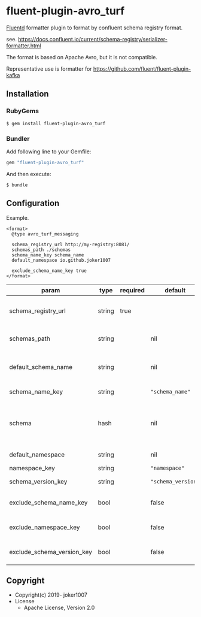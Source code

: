 # fluent-plugin-avro_turf

[Fluentd](https://fluentd.org/) formatter plugin to format by confluent schema registry format.

see. https://docs.confluent.io/current/schema-registry/serializer-formatter.html

The format is based on Apache Avro, but it is not compatible.

Representative use is formatter for https://github.com/fluent/fluent-plugin-kafka

## Installation

### RubyGems

```
$ gem install fluent-plugin-avro_turf
```

### Bundler

Add following line to your Gemfile:

```ruby
gem "fluent-plugin-avro_turf"
```

And then execute:

```
$ bundle
```

## Configuration

Example.

```
<format>
  @type avro_turf_messaging

  schema_registry_url http://my-registry:8081/
  schemas_path ./schemas
  schema_name_key schema_name
  default_namespace io.github.joker1007

  exclude_schema_name_key true
</format>
```

| param                      | type   | required | default            | description                                                                                                 |
| -------------------        | ------ | -------- | -------            | --------------------------------------------------------------                                              |
| schema_registry_url        | string | true     |                    | Schema Registry URL parameter (ex: `http://my-registry:8081/`)                                              |
| schemas_path               | string |          | nil                | Schemas path to find avsc from local storage                                                                |
| default_schema_name        | string |          | nil                | Default schema name when the record doesn't have schema_name_key                                            |
| schema_name_key            | string |          | `"schema_name"`    | Field for schema name                                                                                       |
| schema                     | hash   |          | nil                | Inline schema definition. If this parameter is set, `default_schema_name` and `schema_name_key` are ignored |
| default_namespace          | string |          | nil                | Default schema namespace                                                                                    |
| namespace_key              | string |          | `"namespace"`      | Field for namespace                                                                                         |
| schema_version_key         | string |          | `"schema_version"` | Field for schema version                                                                                    |
| exclude_schema_name_key    | bool   |          | false              | Set true to remove schema_name_key field from data                                                          |
| exclude_namespace_key      | bool   |          | false              | Set true to remove namespace_key field from data                                                            |
| exclude_schema_version_key | bool   |          | false              | Set true to remove schema_version_key field from data                                                       |


## Copyright

* Copyright(c) 2019- joker1007
* License
  * Apache License, Version 2.0
